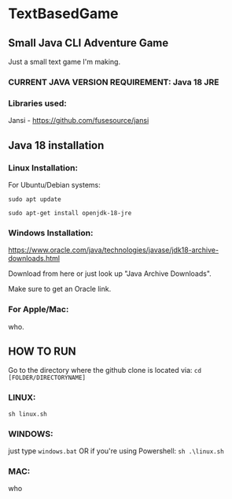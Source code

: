 # TextBasedGame
## Small Java CLI Adventure Game

Just a small text game I'm making.

### CURRENT JAVA VERSION REQUIREMENT: Java 18 JRE

### Libraries used:

Jansi - https://github.com/fusesource/jansi

## Java 18 installation

### Linux Installation:

For Ubuntu/Debian systems:

```sudo apt update```

```sudo apt-get install openjdk-18-jre```

### Windows Installation: 

https://www.oracle.com/java/technologies/javase/jdk18-archive-downloads.html

Download from here or just look up "Java Archive Downloads".

Make sure to get an Oracle link.

### For Apple/Mac:

who.

## HOW TO RUN

Go to the directory where the github clone is located via:
```cd [FOLDER/DIRECTORYNAME] ```

### LINUX:

```sh linux.sh```

### WINDOWS:

just type `windows.bat` OR if you're using Powershell: `sh .\linux.sh`

### MAC:
who



